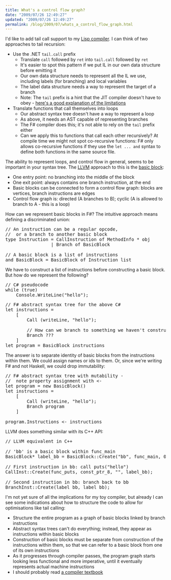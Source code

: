 ```yaml
---
title: What's a control flow graph?
date: "2009/07/26 12:49:27"
updated: "2009/07/26 12:49:27"
permalink: /blog/2009/07/whats_a_control_flow_graph.html
---
```

I'd like to add tail call support to my [Lisp compiler](http://www.partario.com/blog/2009/06/lisp-compiler-in-f-whats-next.html). I can think of two approaches to tail recursion:

* Use the .NET `tail.call` prefix
    * Translate `call` followed by `ret` into `tail.call` followed by `ret`
    * It's easier to spot this pattern if we put IL in our own data structure before emitting it
    * Our own data structure needs to represent all the IL we use, including labels (for branching) and local variables
    * The label data structure needs a way to represent the target of a branch
    * <span class="alt">Note:</span> The `tail` prefix is a hint that the JIT compiler doesn't have to obey - [here's a good explanation of the limitations](http://blogs.msdn.com/clrcodegeneration/archive/2009/05/11/tail-call-improvements-in-net-framework-4.aspx)
* Translate functions that call themselves into loops
    * Our abstract syntax tree doesn't have a way to represent a loop
    * As above, it needs an AST capable of representing branches
    * The F# compiler does this; it's not able to rely on the `tail` prefix either
    * Can we apply this to functions that call each other recursively? At compile time we might not spot co-recursive functions: F# only allows co-recursive functions if they use the `let ... and` syntax to define both functions in the same source file.

The ability to represent loops, and control flow in general, seems to be important in your syntax tree. The [LLVM](http://llvm.org/) approach to this is the [basic block](http://en.wikipedia.org/wiki/Basic_block):

* One entry point: no branching into the middle of the block
* One exit point: always contains one branch instruction, at the end
* Basic blocks can be connected to form a control flow graph: blocks are vertices, branch instructions are edges
* Control flow graph is: directed (A branches to B); cyclic (A is allowed to branch to A - this is a loop)

How can we represent basic blocks in F#? The intuitive approach means defining a discriminated union:

<pre class="brush: fsharp">
// An instruction can be a regular opcode, 
//  or a branch to another basic block
type Instruction = CallInstruction of MethodInfo * obj
                 | Branch of BasicBlock
                 
// A basic block is a list of instructions
and BasicBlock = BasicBlock of Instruction list
</pre>

We have to construct a list of instructions before constructing a basic block. But how do we represent the following?

<pre class="brush: csharp">
// C# pseudocode
while (true)
    Console.WriteLine("hello");
</pre>

<pre class="brush: fsharp">
// F# abstract syntax tree for the above C#
let instructions =
    [
        Call (writeLine, "hello");

        // How can we branch to something we haven't constructed yet?
        Branch ???
    ]
let program = BasicBlock instructions
</pre>

The answer is to separate identity of basic blocks from the instructions within them. We could assign names or ids to them. Or, since we're writing F# and not Haskell, we could drop immutability:

<pre class="brush: fsharp">
// F# abstract syntax tree with mutability - 
//  note property assignment with &lt;-
let program = new BasicBlock()
let instructions =
    [
        Call (writeLine, "hello");
        Branch program
    ]

program.Instructions &lt;- instructions
</pre>

LLVM does something similar with its C++ API:

<pre class="brush: cpp">
// LLVM equivalent in C++

// 'bb' is a basic block within func_main
BasicBlock* label_bb = BasicBlock::Create("bb", func_main, 0);

// First instruction in bb: call puts("hello")
CallInst::Create(func_puts, const_ptr_8, "", label_bb);

// Second instruction in bb: branch back to bb
BranchInst::Create(label_bb, label_bb);
</pre>

I'm not yet sure of all the implications for my toy compiler, but already I can see some indications about how to structure the code to allow for optimisations like tail calling:

* Structure the entire program as a graph of basic blocks linked by branch instructions
* Abstract syntax trees can't do everything; instead, they appear as instructions within basic blocks
* Construction of basic blocks must be separate from construction of the instructions within them, so that we can refer to a basic block from one of its own instructions
* As it progresses through compiler passes, the program graph starts looking less functional and more imperative, until it eventually represents actual machine instructions
* I should probably read [a compiler textbook](http://dragonbook.stanford.edu/)
